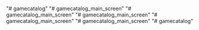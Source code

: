 "# gamecatalog" 
"# gamecatalog_main_screen" 
"# gamecatalog_main_screen" 
"# gamecatalog_main_screen" 
"# gamecatalog_main_screen" 
"# gamecatalog_main_screen" 
"# gamecatalog" 
